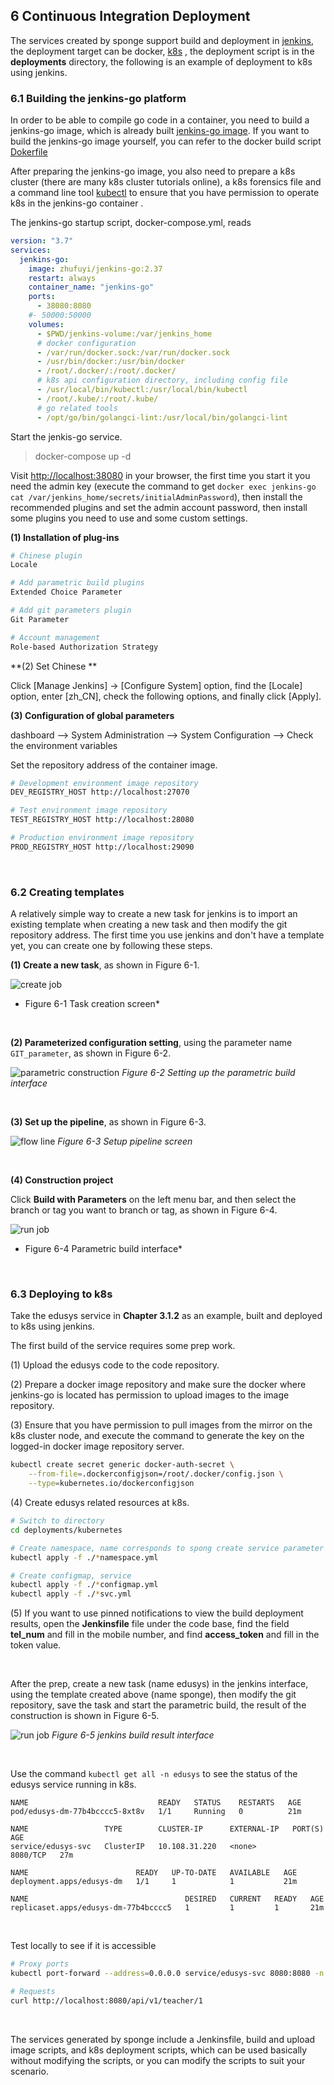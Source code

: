 
## 6 Continuous Integration Deployment

The services created by sponge support build and deployment in [jenkins](https://www.jenkins.io/doc/), the deployment target can be docker, [k8s](https://kubernetes.io/docs/home/) , the deployment script is in the **deployments** directory, the following is an example of deployment to k8s using jenkins.

### 6.1 Building the jenkins-go platform

In order to be able to compile go code in a container, you need to build a jenkins-go image, which is already built [jenkins-go image](https://hub.docker.com/r/zhufuyi/jenkins-go/tags). If you want to build the jenkins-go image yourself, you can refer to the docker build script [Dokerfile](https://github.com/zhufuyi/sponge/blob/main/test/server/jenkins/Dockerfile)

After preparing the jenkins-go image, you also need to prepare a k8s cluster (there are many k8s cluster tutorials online), a k8s forensics file and a command line tool [kubectl](https://kubernetes.io/zh-cn/docs/tasks/tools/#kubectl) to ensure that you have permission to operate k8s in the jenkins-go container .

The jenkins-go startup script, docker-compose.yml, reads

```yaml
version: "3.7"
services:
  jenkins-go:
    image: zhufuyi/jenkins-go:2.37
    restart: always
    container_name: "jenkins-go"
    ports:
      - 38080:8080
    #- 50000:50000
    volumes:
      - $PWD/jenkins-volume:/var/jenkins_home
      # docker configuration
      - /var/run/docker.sock:/var/run/docker.sock
      - /usr/bin/docker:/usr/bin/docker
      - /root/.docker/:/root/.docker/
      # k8s api configuration directory, including config file
      - /usr/local/bin/kubectl:/usr/local/bin/kubectl
      - /root/.kube/:/root/.kube/
      # go related tools
      - /opt/go/bin/golangci-lint:/usr/local/bin/golangci-lint
```

Start the jenkis-go service.

> docker-compose up -d

Visit [http://localhost:38080](http://localhost:38080) in your browser, the first time you start it you need the admin key (execute the command to get `docker exec jenkins-go cat /var/jenkins_home/secrets/initialAdminPassword`), then install the recommended plugins and set the admin account password, then install some plugins you need to use and some custom settings.

**(1) Installation of plug-ins**

```bash
# Chinese plugin
Locale

# Add parametric build plugins
Extended Choice Parameter

# Add git parameters plugin
Git Parameter

# Account management
Role-based Authorization Strategy
```

**(2) Set Chinese **


Click [Manage Jenkins] -> [Configure System] option, find the [Locale] option, enter [zh_CN], check the following options, and finally click [Apply].


**(3) Configuration of global parameters**

dashboard --> System Administration --> System Configuration --> Check the environment variables

Set the repository address of the container image.

```bash
# Development environment image repository
DEV_REGISTRY_HOST http://localhost:27070

# Test environment image repository
TEST_REGISTRY_HOST http://localhost:28080

# Production environment image repository
PROD_REGISTRY_HOST http://localhost:29090
```

<br>

### 6.2 Creating templates

A relatively simple way to create a new task for jenkins is to import an existing template when creating a new task and then modify the git repository address. The first time you use jenkins and don't have a template yet, you can create one by following these steps.

**(1) Create a new task**, as shown in Figure 6-1.

![create job](https://raw.githubusercontent.com/zhufuyi/sponge/main/assets/createJob.jpg)
* Figure 6-1 Task creation screen*

<br>

**(2) Parameterized configuration setting**, using the parameter name `GIT_parameter`, as shown in Figure 6-2.

![parametric construction](https://raw.githubusercontent.com/zhufuyi/sponge/main/assets/paramSetting.jpg)
*Figure 6-2 Setting up the parametric build interface*

<br>

**(3) Set up the pipeline**, as shown in Figure 6-3.

![flow line](https://raw.githubusercontent.com/zhufuyi/sponge/main/assets/pipelineSetting.jpg)
*Figure 6-3 Setup pipeline screen*

<br>

**(4) Construction project**

Click **Build with Parameters** on the left menu bar, and then select the branch or tag you want to branch or tag, as shown in Figure 6-4.

![run job](https://raw.githubusercontent.com/zhufuyi/sponge/main/assets/building.jpg)
* Figure 6-4 Parametric build interface*

<br>

### 6.3 Deploying to k8s

Take the edusys service in **Chapter 3.1.2** as an example, built and deployed to k8s using jenkins.

The first build of the service requires some prep work.

(1) Upload the edusys code to the code repository.

(2) Prepare a docker image repository and make sure the docker where jenkins-go is located has permission to upload images to the image repository.

(3) Ensure that you have permission to pull images from the mirror on the k8s cluster node, and execute the command to generate the key on the logged-in docker image repository server.

```bash
kubectl create secret generic docker-auth-secret \
    --from-file=.dockerconfigjson=/root/.docker/config.json \
    --type=kubernetes.io/dockerconfigjson
```

(4) Create edusys related resources at k8s.

```bash
# Switch to directory
cd deployments/kubernetes

# Create namespace, name corresponds to spong create service parameter project-name
kubectl apply -f ./*namespace.yml

# Create configmap, service
kubectl apply -f ./*configmap.yml
kubectl apply -f ./*svc.yml
```

(5) If you want to use pinned notifications to view the build deployment results, open the **Jenkinsfile** file under the code base, find the field **tel_num** and fill in the mobile number, and find **access_token** and fill in the token value.

<br>

After the prep, create a new task (name edusys) in the jenkins interface, using the template created above (name sponge), then modify the git repository, save the task and start the parametric build, the result of the construction is shown in Figure 6-5.

![run job](https://raw.githubusercontent.com/zhufuyi/sponge/main/assets/jenkins-build.jpg)
*Figure 6-5 jenkins build result interface*

<br>

Use the command `kubectl get all -n edusys` to see the status of the edusys service running in k8s.

```
NAME                             READY   STATUS    RESTARTS   AGE
pod/edusys-dm-77b4bcccc5-8xt8v   1/1     Running   0          21m

NAME                 TYPE        CLUSTER-IP      EXTERNAL-IP   PORT(S)    AGE
service/edusys-svc   ClusterIP   10.108.31.220   <none>        8080/TCP   27m

NAME                        READY   UP-TO-DATE   AVAILABLE   AGE
deployment.apps/edusys-dm   1/1     1            1           21m

NAME                                   DESIRED   CURRENT   READY   AGE
replicaset.apps/edusys-dm-77b4bcccc5   1         1         1       21m
```

<br>

Test locally to see if it is accessible

```bash
# Proxy ports
kubectl port-forward --address=0.0.0.0 service/edusys-svc 8080:8080 -n edusys

# Requests
curl http://localhost:8080/api/v1/teacher/1
```

<br>

The services generated by sponge include a Jenkinsfile, build and upload image scripts, and k8s deployment scripts, which can be used basically without modifying the scripts, or you can modify the scripts to suit your scenario.

<br>
